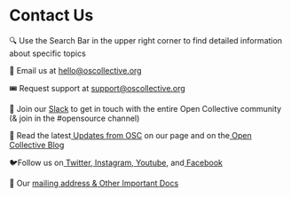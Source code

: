 # Contact Us

🔍 Use the Search Bar in the upper right corner to find detailed information about specific topics

💌 Email us at [hello@oscollective.org](mailto:hello@oscollective.org)

🎟  Request support at [support@oscollective.org](mailto:support@opencollective.com)

💬 Join our [Slack](https://slack.opencollective.com) to get in touch with the entire Open Collective community (& join in the #opensource channel)

🌱 Read the latest[ Updates from OSC](https://opencollective.com/opensource/updates) on our page and on the[ Open Collective Blog](https://blog.opencollective.com)

:bird:Follow us on[ Twitter](https://twitter.com/opencollect),[ Instagram](https://www.instagram.com/opencollective/),[ Youtube](https://www.youtube.com/c/OpenCollective), and[ Facebook](https://www.facebook.com/OpenCollect)

📍 Our [mailing address & Other Important Docs](official-info-and-docs.md)
